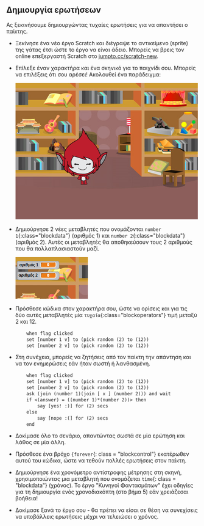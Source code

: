 ## Δημιουργία ερωτήσεων

Ας ξεκινήσουμε δημιουργώντας τυχαίες ερωτήσεις για να απαντήσει ο παίκτης.

+ Ξεκίνησε ένα νέο έργο Scratch και διέγραψε το αντικείμενο (sprite) της γάτας έτσι ώστε το έργο να είναι άδειο. Μπορείς να βρεις τον online επεξεργαστή Scratch στο <a href="http://jumpto.cc/scratch-new" target="_blank">jumpto.cc/scratch-new</a>.

+ Επίλεξε έναν χαρακτήρα και ένα σκηνικό για το παιχνίδι σου. Μπορείς να επιλέξεις ότι σου αρέσει! Ακολουθεί ένα παράδειγμα:
    
    ![screenshot](images/brain-setting.png)

+ Δημιούργησε 2 νέες μεταβλητές που ονομάζονται `number 1`{:class="blockdata"} (αριθμός 1) και `number 2`{:class="blockdata"} (αριθμός 2). Αυτές οι μεταβλητές θα αποθηκεύσουν τους 2 αριθμούς που θα πολλαπλασιαστούν μαζί.
    
    ![screenshot](images/brain-variables.png)

+ Πρόσθεσε κώδικα στον χαρακτήρα σου, ώστε να ορίσεις και για τις δύο αυτές μεταβλητές μία `τυχαία`{:class="blockoperators"} τιμή μεταξύ 2 και 12.
    
    ```blocks
        when flag clicked
        set [number 1 v] to (pick random (2) to (12))
        set [number 2 v] to (pick random (2) to (12))
    ```

+ Στη συνέχεια, μπορείς να ζητήσεις από τον παίκτη την απάντηση και να τον ενημερώσεις εάν ήταν σωστή ή λανθασμένη.
    
    ```blocks
        when flag clicked
        set [number 1 v] to (pick random (2) to (12))
        set [number 2 v] to (pick random (2) to (12))
        ask (join (number 1)(join [ x ] (number 2))) and wait
        if <(answer) = ((number 1)*(number 2))> then
            say [yes! :)] for (2) secs
        else
            say [nope :(] for (2) secs
        end
    ```

+ Δοκίμασε όλο το σενάριο, απαντώντας σωστά σε μία ερώτηση και λάθος σε μία άλλη.

+ Πρόσθεσε ένα βρόχο `{forever`{: class = "blockcontrol"} εκατέρωθεν αυτού του κώδικα, ώστε να τεθούν πολλές ερωτήσεις στον παίκτη.

+ Δημιούργησε ένα χρονόμετρο αντίστροφης μέτρησης στη σκηνή, χρησιμοποιώντας μια μεταβλητή που ονομάζεται `time`{: class = "blockdata"} (χρόνος). Το έργο "Κυνηγοί Φαντασμάτων" έχει οδηγίες για τη δημιουργία ενός χρονοδιακόπτη (στο βήμα 5) εάν χρειάζεσαι βοήθεια!

+ Δοκίμασε ξανά το έργο σου - θα πρέπει να είσαι σε θέση να συνεχίσεις να υποβάλλεις ερωτήσεις μέχρι να τελειώσει ο χρόνος.